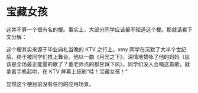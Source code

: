 # 宝藏女孩

这并不算一个很有名的梗。事实上，大部分同学应该都不知道这个梗。那就请看下文分解：

这个梗其实来源于毕业典礼当晚的 KTV 之行上。xmy 同学在沉默了大半个世纪后，终于被同学们推上舞台。他以一曲《月光之下》，深情地赞咏了他的妈妈（应该是全场最正能量的歌了？董老师点的都甘拜下风）。同学们没人会唱这首歌，就拿着手机起哄，在 KTV 屏幕上狂刷“哇！宝藏女孩！”

显然这个梗目前没有任何的应用场景。
